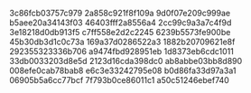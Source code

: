 3c86fcb03757c979
2a858c921f8f109a
9d0f07e209c999ae
b5aee20a34143f03
46403fff2a8556a4
2cc99c9a3a7c4f9d
3e18218d0db913f5
c7ff558e2d2c2245
6239b5573fe900be
45b30db3d1c0c73a
169a37d0286522a3
1882b20709621e8f
292355323336b706
a9474fbd928951eb
1d8373eb6cdc1011
33db0033203d8e5d
2123d16cda398dc0
ab8abbe03bb8d890
008efe0cab78bab8
e6c3e33242795e08
b0d86fa33d97a3a1
06905b5a6cc77bcf
7f793b0ce86011c1
a50c51246ebef740
